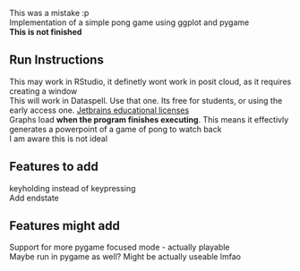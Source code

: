 This was a mistake :p<br>
Implementation of a simple pong game using ggplot and pygame<br>
**This is not finished**<br>

## Run Instructions

This may work in RStudio, it definetly wont work in posit cloud, as it requires creating a window<br>
This will work in Dataspell. Use that one. Its free for students, or using the early access one. [Jetbrains educational licenses](https://www.jetbrains.com/community/education/#students)<br>
Graphs load **when the program finishes executing**. This means it effectivly generates a powerpoint of a game of pong to watch back<br>
I am aware this is not ideal

## Features to add

keyholding instead of keypressing<br>
Add endstate<br>

## Features might add
Support for more pygame focused mode - actually playable<br>
  Maybe run in pygame as well? Might be actually useable lmfao
